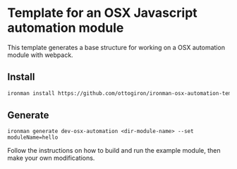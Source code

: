 # Template for an OSX Javascript automation module

This template generates a base structure for working on a OSX automation module with webpack.

## Install

```sh
ironman install https://github.com/ottogiron/ironman-osx-automation-template.git
```

## Generate

```
ironman generate dev-osx-automation <dir-module-name> --set moduleName=hello 
```

Follow the instructions on how to build and run the example module, then make your own modifications.